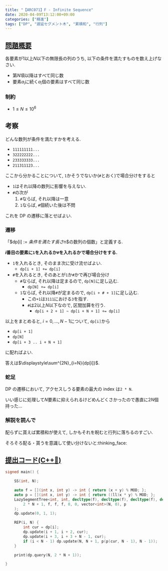 ```yaml
---
title: "【ARC071】F - Infinite Sequence"
date: 2020-04-09T13:12:00+09:00
categories: ["精進"]
tags: ["DP", "遅延セグメント木", "累積和", "行列"]
---
```


## [問題概要](https://atcoder.jp/contests/arc071/tasks/arc071_d)

各要素が$1$以上$N$以下の無限長の列のうち, 以下の条件を満たすものを数え上げなさい.

- 第$N$項以降はすべて同じ数
- 要素$a_i$に続く$a_i$個の要素はすべて同じ数

### 制約

- $1 \leq N \leq 10^6$

## 考察

どんな数列が条件を満たすかを考える.

- `111111111...`
- `322222222...`
- `233333333...`
- `211311123...`

ここから分かることについて, `1`かそうでないか(`#`とおく)で場合分けをすると

- `1`はそれ以降の数列に影響を与えない.
- `#`の次が
  1. `#`ならば, それ以降は一意
  1. `1`ならば, `#`個続いた後は不問

これを DP の遷移に落とせばよい.

### 遷移

「$dp[i] := $条件を満たす長さ$n$の数列の個数」と定義する.

**$i$番目の要素に`1`を入れるか`#`を入れるかで場合分けをする.**

- `1`を入れるとき, そのまま次に受け流せばよい.
  - `dp[i + 1] += dp[i]`
- `#`を入れるとき, そのあとが`1`か`#`かで再び場合分け
  - `#`ならば, それ以降は定まるので, `dp[N]`に足し込む.
    - `dp[N] += dp[i]`
  - `1`ならば, それ以降`#`が定まるので, `dp[i + # + 1]`に足し込む.
    - この`+1`は`3111`における`3`を指す.
    - `#`は$2$以上$N$以下なので, 区間加算を行う.
      - `dp[i + 2 + 1] ~ dp[i + N + 1] += dp[i]`

以上をまとめると, $i = 0, \ldots, N - 1$について, `dp[i]`から

- `dp[i + 1]`
- `dp[N]`
- `dp[i + 3 .. i + N + 1]`

に配ればよい.

答えは$\displaystyle\sum^{2N}_{i=N}{dp[i]}$.

### 蛇足

DP の遷移において, アクセスしうる要素の最大の index は`2 * N`.

いい感じに処理して$N$要素に抑えられるけどめんどくさかったので愚直に$2N$個持った...

### 解説を読んで

配らずに貰えば累積和が使えて, しかもそれを睨むと行列に落ちるのすごい.

そろそろ配る・貰うを意識して使い分けないと:thinking_face:

## [提出コード(C++:high_brightness:)](https://atcoder.jp/contests/arc071/submissions/11651184)

```cpp
signed main() {

    SS(int, N);

    auto f = [](int x, int y) -> int { return (x + y) % MOD; };
    auto p = [](int x, int y) -> int { return ((ll)x * y) % MOD; };
    LazySegmentTree<int, int, decltype(f), decltype(f), decltype(f), decltype(p)> dp(
        2 * N + 1, f, f, f, 0, 0, vector<int>(N, 0), p
    );
    dp.update(0, 1, 1);

    REP(i, N) {
        int cur = dp[i];
        dp.update(i + 1, i + 2, cur);                                       // 1 x 1
        dp.update(i + 3, i + 3 + N - 1, cur);                               // (1以外) x 1
        if (i < N - 1) dp.update(N, N + 1, p(p(cur, N - 1), N - 1));        // (1以外) x (1以外)
    }

    print(dp.query(N, 2 * N + 1));

}
```
